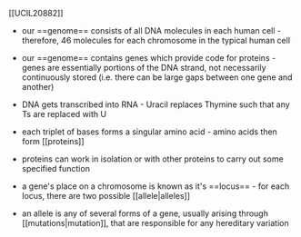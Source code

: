 [[UCIL20882]]

- our ==genome== consists of all DNA molecules in each human cell - therefore, 46 molecules for each chromosome in the typical human cell
- our ==genome== contains genes which provide code for proteins - genes are essentially portions of the DNA strand, not necessarily continuously stored (i.e. there can be large gaps between one gene and another)

- DNA gets transcribed into RNA - Uracil replaces Thymine such that any Ts are replaced with U
- each triplet of bases forms a singular amino acid - amino acids then form [[proteins]] 
- proteins can work in isolation or with other proteins to carry out some specified function

- a gene's place on a chromosome is known as it's ==locus== - for each locus, there are two possible [[allele|alleles]] 
- an allele is any of several forms of a gene, usually arising through [[mutations|mutation]], that are responsible for any hereditary variation